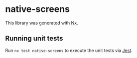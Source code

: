 # native-screens

This library was generated with [Nx](https://nx.dev).

## Running unit tests

Run `nx test native-screens` to execute the unit tests via [Jest](https://jestjs.io).
